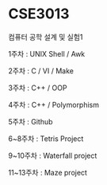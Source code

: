 # CSE3013

컴퓨터 공학 설계 및 실험1

1주차 : UNIX Shell / Awk 

2주차 : C / VI / Make 

3주차 : C++ / OOP 

4주차 : C++ / Polymorphism

5주차 : Github

6~8주차 : Tetris Project

9~10주차 : Waterfall project

11~13주차 : Maze project 
